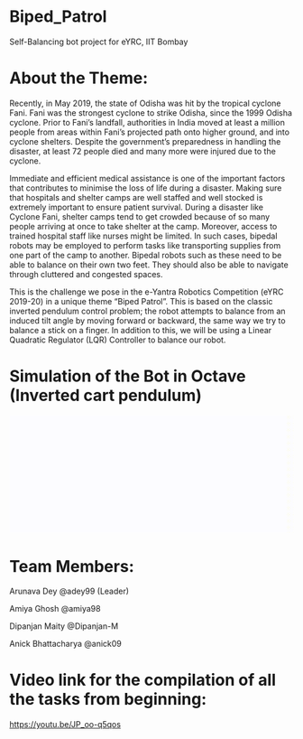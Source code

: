 # Biped_Patrol

Self-Balancing bot project for eYRC, IIT Bombay

# About the Theme:

Recently, in May 2019, the state of Odisha was hit by the tropical cyclone Fani. Fani was the strongest cyclone to strike Odisha, since the 1999 Odisha cyclone. Prior to Fani’s landfall, authorities in India moved at least a million people from areas within Fani’s projected path onto higher ground, and into cyclone shelters. Despite the government’s preparedness in handling the disaster, at least 72 people died and many more were injured due to the cyclone.

Immediate and efficient medical assistance is one of the important factors that contributes to minimise the loss of life during a disaster. Making sure that hospitals and shelter camps are well staffed and well stocked is extremely important to ensure patient survival. During a disaster like Cyclone Fani, shelter camps tend to get crowded because of so many people arriving at once to take shelter at the camp. Moreover, access to trained hospital staff like nurses might be limited. In such cases, bipedal robots may be employed to perform tasks like transporting supplies from one part of the camp to another. Bipedal robots such as these need to be able to balance on their own two feet. They should also be able to navigate through cluttered and congested spaces.

This is the challenge we pose in the e-Yantra Robotics Competition (eYRC 2019-20) in a unique theme “Biped Patrol”. This is based on the classic inverted pendulum control problem; the robot attempts to balance from an induced tilt angle by moving forward or backward, the same way we try to balance a stick on a finger. In addition to this, we will be using a Linear Quadratic Regulator (LQR) Controller to balance our robot.

# Simulation of the Bot in Octave (Inverted cart pendulum)

![inv-cart-pendu](https://github.com/adey99/Biped_Patrol/blob/master/task1%23bp/Mathematical%20Modeling%20GIFs/Inverted%20Cart%20Pendulum/lqr_cart_pendulum.gif)

# Team Members:

Arunava Dey  @adey99 (Leader)

Amiya Ghosh  @amiya98

Dipanjan Maity @Dipanjan-M

Anick Bhattacharya @anick09

# Video link for the compilation of all the tasks from beginning:

https://youtu.be/JP_oo-q5qos
